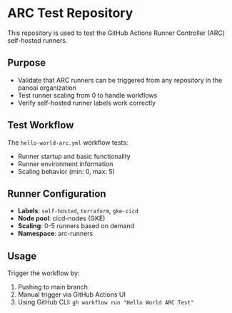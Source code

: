 # ARC Test Repository

This repository is used to test the GitHub Actions Runner Controller (ARC) self-hosted runners.

## Purpose
- Validate that ARC runners can be triggered from any repository in the panoai organization
- Test runner scaling from 0 to handle workflows
- Verify self-hosted runner labels work correctly

## Test Workflow
The `hello-world-arc.yml` workflow tests:
- Runner startup and basic functionality
- Runner environment information
- Scaling behavior (min: 0, max: 5)

## Runner Configuration
- **Labels**: `self-hosted`, `terraform`, `gke-cicd`
- **Node pool**: cicd-nodes (GKE)
- **Scaling**: 0-5 runners based on demand
- **Namespace**: arc-runners

## Usage
Trigger the workflow by:
1. Pushing to main branch
2. Manual trigger via GitHub Actions UI
3. Using GitHub CLI: `gh workflow run "Hello World ARC Test"`
